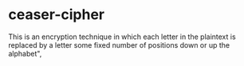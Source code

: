 # ceaser-cipher

This is an encryption technique in which each letter in the plaintext is replaced by a letter some fixed number of positions down or up the alphabet",
  
